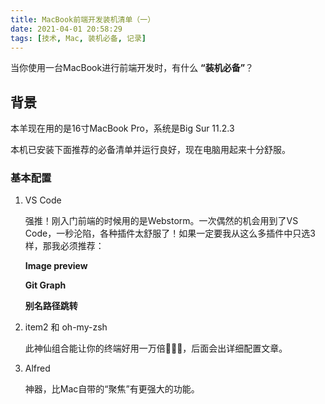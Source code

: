 ```yaml
---
title: MacBook前端开发装机清单（一）
date: 2021-04-01 20:58:29
tags: [技术, Mac, 装机必备, 记录]
---
```


当你使用一台MacBook进行前端开发时，有什么 **“装机必备”**？

## 背景

本羊现在用的是16寸MacBook Pro，系统是Big Sur 11.2.3

本机已安装下面推荐的必备清单并运行良好，现在电脑用起来十分舒服。

### 基本配置

1. VS Code

   强推！刚入门前端的时候用的是Webstorm。一次偶然的机会用到了VS Code，一秒沦陷，各种插件太舒服了！如果一定要我从这么多插件中只选3样，那我必须推荐：

   **Image preview**

   **Git Graph**

   **别名路径跳转**

2. item2 和 oh-my-zsh

   此神仙组合能让你的终端好用一万倍🤩🤩🤩，后面会出详细配置文章。

3. Alfred

   神器，比Mac自带的“聚焦”有更强大的功能。
